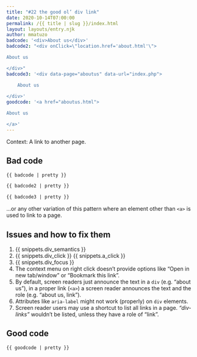 ```yaml
---
title: "#22 the good ol’ div link"
date: 2020-10-14T07:00:00
permalink: /{{ title | slug }}/index.html
layout: layouts/entry.njk
author: mmatuzo
badcode: '<div>About us</div>'
badcode2: "<div onClick=\"location.href='about.html'\">

About us

</div>"
badcode3: '<div data-page="aboutus" data-url="index.php">

    About us
    
</div>'
goodcode: '<a href="aboutus.html">

About us

</a>'
---
```

<div class="section bad">
Context: A link to another page.

## Bad code

```html
{{ badcode | pretty }}
```
```html
{{ badcode2 | pretty }}
```
```html
{{ badcode3 | pretty }}
```

…or any other variation of this pattern where an element other than `<a>` is used to link to a page.

</div>

<div class="section" id="issues">

## Issues and how to fix them

1. {{ snippets.div_semantics }}
1. {{ snippets.div_click }} {{ snippets.a_click }}
1. {{ snippets.div_focus }}
1. The context menu on right click doesn’t provide options like “Open in new tab/window” or “Bookmark this link”.
1. By default, screen readers just announce the text in a `div` (e.g. “about us”), in a proper link (`<a>`) a screen reader announces the text and the role (e.g. “about us, link”).
1. Attributes like `aria-label` might not work (properly) on `div` elements.
1. Screen reader users may use a shortcut to list all links in a page. <em>“div-links”</em> wouldn’t be listed, unless they have a role of “link”.

</div>

<div class="section">

## Good code

```html
{{ goodcode | pretty }}
```
</div>
